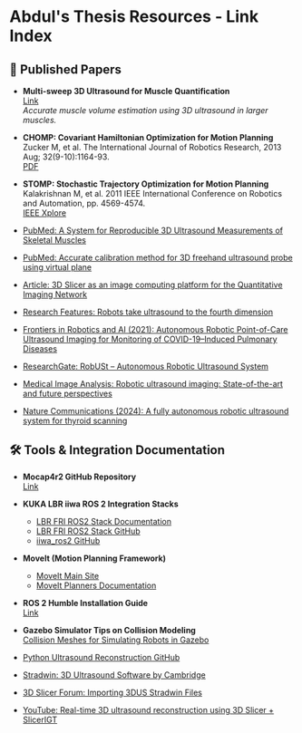 # Abdul's Thesis Resources - Link Index

## 📄 Published Papers

- **Multi-sweep 3D Ultrasound for Muscle Quantification**  
  [Link](https://www.sciencedirect.com/science/article/pii/S0021929023000702)  
  _Accurate muscle volume estimation using 3D ultrasound in larger muscles._

- **CHOMP: Covariant Hamiltonian Optimization for Motion Planning**  
  Zucker M, et al. The International Journal of Robotics Research, 2013 Aug; 32(9-10):1164-93.  
  [PDF](https://journals.sagepub.com/doi/pdf/10.1177/0278364913488805)

- **STOMP: Stochastic Trajectory Optimization for Motion Planning**  
  Kalakrishnan M, et al. 2011 IEEE International Conference on Robotics and Automation, pp. 4569-4574.  
  [IEEE Xplore](https://ieeexplore.ieee.org/abstract/document/5980280)

- [PubMed: A System for Reproducible 3D Ultrasound Measurements of Skeletal Muscles](https://pubmed.ncbi.nlm.nih.gov/38285583/)
- [PubMed: Accurate calibration method for 3D freehand ultrasound probe using virtual plane](https://pubmed.ncbi.nlm.nih.gov/22149853/)
- [Article: 3D Slicer as an image computing platform for the Quantitative Imaging Network](https://www.sciencedirect.com/science/article/pii/S0730725X12001816)
- [Research Features: Robots take ultrasound to the fourth dimension](https://researchfeatures.com/robots-ultrasound/)
- [Frontiers in Robotics and AI (2021): Autonomous Robotic Point-of-Care Ultrasound Imaging for Monitoring of COVID-19–Induced Pulmonary Diseases](https://www.frontiersin.org/journals/robotics-and-ai/articles/10.3389/frobt.2021.645756/full)
- [ResearchGate: RobUSt – Autonomous Robotic Ultrasound System](https://www.researchgate.net/publication/351291902_RobUSt_-_An_Autonomous_Robotic_Ultrasound_System_for_Medical_Imaging)
- [Medical Image Analysis: Robotic ultrasound imaging: State-of-the-art and future perspectives](https://www.sciencedirect.com/science/article/pii/S136184152300138X)
- [Nature Communications (2024): A fully autonomous robotic ultrasound system for thyroid scanning](https://www.nature.com/articles/s41467-024-48421-y)

## 🛠️ Tools & Integration Documentation

- **Mocap4r2 GitHub Repository**  
  [Link](https://github.com/MOCAP4ROS2-Project/mocap4ros2_optitrack)

- **KUKA LBR iiwa ROS 2 Integration Stacks**  
  - [LBR FRI ROS2 Stack Documentation](https://lbr-stack.readthedocs.io/en/latest/)  
  - [LBR FRI ROS2 Stack GitHub](https://github.com/lbr-stack/lbr_fri_ros2_stack)  
  - [iiwa_ros2 GitHub](https://github.com/ICube-Robotics/iiwa_ros2)

- **MoveIt (Motion Planning Framework)**  
  - [MoveIt Main Site](https://moveit.picknik.ai/main/index.html)  
  - [MoveIt Planners Documentation](https://moveit.ai/documentation/planners/)

- **ROS 2 Humble Installation Guide**  
  [Link](https://docs.ros.org/en/humble/Installation.html)

- **Gazebo Simulator Tips on Collision Modeling**  
  [Collision Meshes for Simulating Robots in Gazebo](https://adamconkey.medium.com/collision-meshes-for-simulating-robots-in-gazebo-ccc647d8b87d)

- [Python Ultrasound Reconstruction GitHub](https://github.com/Neuro-Mechatronics-Interfaces/Python_Ultrasound_Reconstruction)
- [Stradwin: 3D Ultrasound Software by Cambridge](https://mi.eng.cam.ac.uk/~gmt11/stradwin/intro.htm)
- [3D Slicer Forum: Importing 3DUS Stradwin Files](https://discourse.slicer.org/t/import-3dus-stradwin-files/25480)
- [YouTube: Real-time 3D ultrasound reconstruction using 3D Slicer + SlicerIGT](https://www.youtube.com/watch?v=2vXeJxYFou4)
